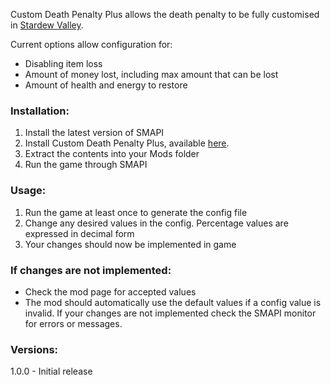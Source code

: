 
Custom Death Penalty Plus allows the death penalty to be fully customised in [Stardew Valley](https://www.stardewvalley.net/).

Current options allow configuration for:
- Disabling item loss
- Amount of money lost, including max amount that can be lost
- Amount of health and energy to restore

### Installation:
1. Install the latest version of SMAPI
2. Install Custom Death Penalty Plus, available [here](https://www.nexusmods.com/stardewvalley/mods/7069).
3. Extract the contents into your Mods folder
4. Run the game through SMAPI

### Usage:
1. Run the game at least once to generate the config file
2. Change any desired values in the config. Percentage values are expressed in decimal form
3. Your changes should now be implemented in game

### If changes are not implemented:
 - Check the mod page for accepted values
 - The mod should automatically use the default values if a config value is invalid. If your changes are not implemented check the SMAPI monitor for errors or messages. 
 
### Versions:
1.0.0 - Initial release


